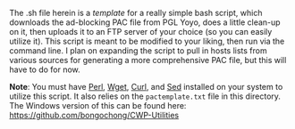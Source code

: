 The .sh file herein is a _template_ for a really simple bash script, which downloads the ad-blocking PAC file from PGL Yoyo, does a little clean-up on it, then uploads it to an FTP server of your choice (so you can easily utilize it). This script is meant to be modified to your liking, then run via the command line. I plan on expanding the script to pull in hosts lists from various sources for generating a more comprehensive PAC file, but this will have to do for now.


**Note**: You must have [Perl](https://www.perl.com/about/), [Wget](https://www.gnu.org/software/wget/), [Curl](https://curl.haxx.se/), and [Sed](https://www.gnu.org/software/sed/manual/sed.html) installed on your system to utilize this script. It also relies on the `pactemplate.txt` file in this directory. The Windows version of this can be found here: https://github.com/bongochong/CWP-Utilities
